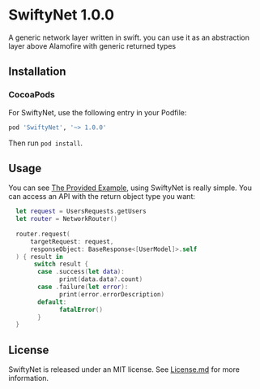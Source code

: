 # SwiftyNet 1.0.0
A generic network layer written in swift. you can use it as an abstraction layer above Alamofire with generic returned types

## Installation
### CocoaPods

For SwiftyNet, use the following entry in your Podfile:

```rb
pod 'SwiftyNet', '~> 1.0.0'
```
Then run `pod install`.

## Usage

You can see [The Provided Example](https://github.com/mohammed-salah-zidane/SwiftyNet/tree/main/Example/SwiftNetTest), using SwiftyNet is really simple. You can access an API with the return object type you want:

```swift
  let request = UsersRequests.getUsers
  let router = NetworkRouter()
      
  router.request( 
      targetRequest: request,
      responseObject: BaseResponse<[UserModel]>.self
  ) { result in
       switch result {
        case .success(let data):
              print(data.data?.count)
        case .failure(let error):
              print(error.errorDescription)
        default:
              fatalError()
        }
  }
```

## License

SwiftyNet is released under an MIT license. See [License.md](https://github.com/mohammed-salah-zidane/SwiftyNet/blob/main/LICENSE) for more information.
